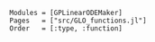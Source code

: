 ```@autodocs
Modules = [GPLinearODEMaker]
Pages   = ["src/GLO_functions.jl"]
Order   = [:type, :function]
```
